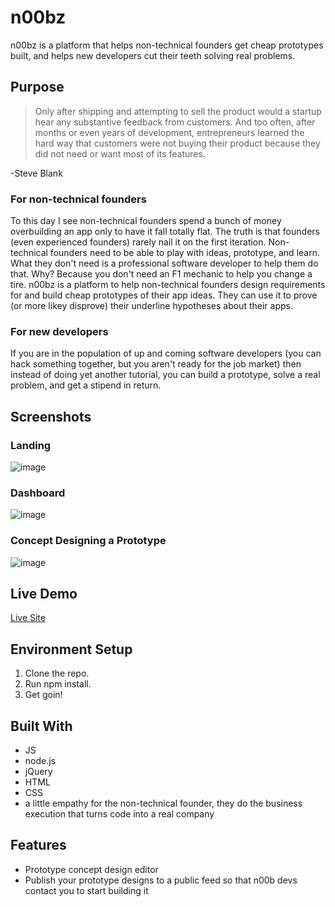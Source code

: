 # n00bz
n00bz is a platform that helps non-technical founders get cheap prototypes built, and helps new developers cut their
teeth solving real problems. 

## Purpose 

>Only after shipping and attempting to sell the product would a startup hear any substantive feedback from customers. And too often, after months or even years of development, entrepreneurs learned the hard way that customers were not buying their product because they did not need or want most of its features.

-Steve Blank 

### For non-technical founders

To this day I see non-technical founders spend a bunch of money overbuilding an app only to have it fall totally flat. The truth is that founders (even experienced founders) rarely nail it on the first iteration. Non-technical founders need to be able to play with ideas, prototype, and learn. What they don't need is a professional software developer to help them do that. Why? Because you don't need an F1 mechanic to help you change a tire. n00bz is a platform to help non-technical founders design requirements for and build cheap prototypes of their app ideas. They can use it to prove (or more likey disprove) their underline hypotheses about their apps.

### For new developers 

If you are in the population of up and coming software developers (you can hack something together, but you aren't ready for the job market) then instead of doing yet another tutorial, you can build a prototype, solve a real problem, and get a stipend in return.  

## Screenshots 

### Landing
![image](https://user-images.githubusercontent.com/9849990/41680428-15223b42-7497-11e8-856b-ff502e6835b9.png)

### Dashboard
![image](https://user-images.githubusercontent.com/9849990/41680618-bf67c63a-7497-11e8-8f08-2304b1f5fb35.png)

### Concept Designing a Prototype
![image](https://user-images.githubusercontent.com/9849990/41680820-5ab53c9e-7498-11e8-89d6-09a07de2fa6b.png)

## Live Demo 

[Live Site](https://noobz.herokuapp.com/)

## Environment Setup 

1. Clone the repo.
2. Run npm install.
3. Get goin!

## Built With 

* JS
* node.js
* jQuery 
* HTML
* CSS
* a little empathy for the non-technical founder, they do the business execution that turns code into a real company

## Features 

* Prototype concept design editor
* Publish your prototype designs to a public feed so that n00b devs contact you to start building it
